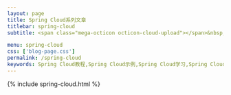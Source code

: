 ```yaml
---
layout: page
title: Spring Cloud系列文章
titlebar: spring-cloud
subtitle: <span class="mega-octicon octicon-cloud-upload"></span>&nbsp;&nbsp;

menu: spring-cloud
css: ['blog-page.css']
permalink: /spring-cloud
keywords: Spring Cloud教程,Spring Cloud示例,Spring Cloud学习,Spring Cloud资源,Spring Cloud
---
```

{% include spring-cloud.html %}
